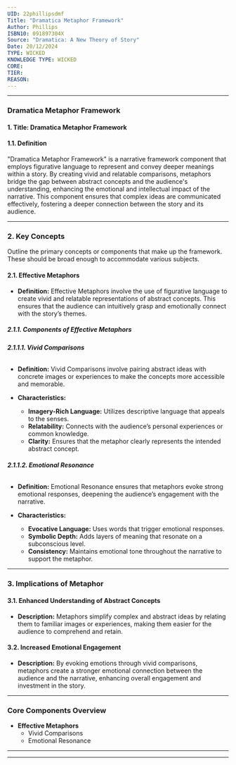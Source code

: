 ```yaml
---
UID: 22phillipsdmf
Title: "Dramatica Metaphor Framework"
Author: Phillips
ISBN10: 091897304X
Source: "Dramatica: A New Theory of Story"
Date: 20/12/2024
TYPE: WICKED
KNOWLEDGE TYPE: WICKED
CORE:
TIER:
REASON:
---
```


---

### **Dramatica Metaphor Framework**

#### **1. Title: Dramatica Metaphor Framework**

#### **1.1. Definition**

"Dramatica Metaphor Framework" is a narrative framework component that employs figurative language to represent and convey deeper meanings within a story. By creating vivid and relatable comparisons, metaphors bridge the gap between abstract concepts and the audience's understanding, enhancing the emotional and intellectual impact of the narrative. This component ensures that complex ideas are communicated effectively, fostering a deeper connection between the story and its audience.

---

### **2. Key Concepts**

Outline the primary concepts or components that make up the framework. These should be broad enough to accommodate various subjects.

#### **2.1. Effective Metaphors**

- **Definition:**
  Effective Metaphors involve the use of figurative language to create vivid and relatable representations of abstract concepts. This ensures that the audience can intuitively grasp and emotionally connect with the story’s themes.

##### **2.1.1. Components of Effective Metaphors**

###### **2.1.1.1. Vivid Comparisons**

- **Definition:**
  Vivid Comparisons involve pairing abstract ideas with concrete images or experiences to make the concepts more accessible and memorable.

- **Characteristics:**
  - **Imagery-Rich Language:** Utilizes descriptive language that appeals to the senses.
  - **Relatability:** Connects with the audience’s personal experiences or common knowledge.
  - **Clarity:** Ensures that the metaphor clearly represents the intended abstract concept.

###### **2.1.1.2. Emotional Resonance**

- **Definition:**
  Emotional Resonance ensures that metaphors evoke strong emotional responses, deepening the audience’s engagement with the narrative.

- **Characteristics:**
  - **Evocative Language:** Uses words that trigger emotional responses.
  - **Symbolic Depth:** Adds layers of meaning that resonate on a subconscious level.
  - **Consistency:** Maintains emotional tone throughout the narrative to support the metaphor.

---

### **3. Implications of Metaphor**

#### **3.1. Enhanced Understanding of Abstract Concepts**

- **Description:**
  Metaphors simplify complex and abstract ideas by relating them to familiar images or experiences, making them easier for the audience to comprehend and retain.

#### **3.2. Increased Emotional Engagement**

- **Description:**
  By evoking emotions through vivid comparisons, metaphors create a stronger emotional connection between the audience and the narrative, enhancing overall engagement and investment in the story.

---

### **Core Components Overview**

- **Effective Metaphors**
  - Vivid Comparisons
  - Emotional Resonance

---

---
